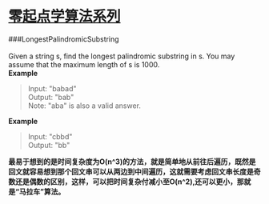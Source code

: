 # [零起点学算法系列](https://github.com/xlm7/ACM/tree/master/begin)

###LongestPalindromicSubstring<br><br>
Given a string s, find the longest palindromic substring in s. You may assume that the maximum length of s is 1000.
<br>**Example**
> Input: "babad"<br>
Output: "bab"<br>
Note: "aba" is also a valid answer.

**Example**
> Input: "cbbd"<br>
Output: "bb"<br>

**最易于想到的是时间复杂度为O(n^3)的方法，就是简单地从前往后遍历，既然是回文就容易想到那个回文串可以从两边到中间遍历，这就需要考虑回文串长度是奇数还是偶数的区别，这样，可以把时间复杂付减小至O(n^2),还可以更小，那就是“马拉车”算法。**